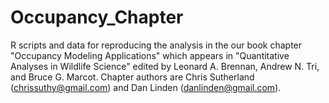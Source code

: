 # Occupancy_Chapter
R scripts and data for reproducing the analysis in the our book chapter "Occupancy Modeling Applications" which appears in "Quantitative Analyses in Wildlife Science" edited by Leonard A. Brennan, Andrew N. Tri, and Bruce G. Marcot.
Chapter authors are Chris Sutherland (chrissuthy@gmail.com) and Dan Linden (danlinden@gmail.com).
